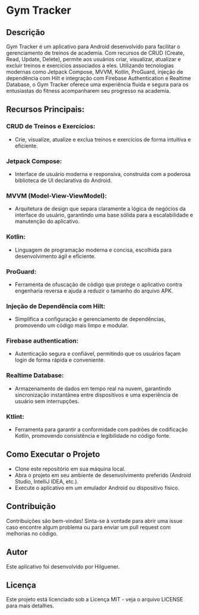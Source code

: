 # Gym Tracker

## Descrição

Gym Tracker é um aplicativo para Android desenvolvido para facilitar o gerenciamento de treinos de
academia. Com recursos de CRUD (Create, Read, Update, Delete), permite aos usuários criar,
visualizar, atualizar e excluir treinos e exercícios associados a eles. Utilizando tecnologias
modernas como Jetpack Compose, MVVM, Kotlin, ProGuard, injeção de dependência com Hilt e integração
com Firebase Authentication e Realtime Database, o Gym Tracker oferece uma experiência fluida e
segura para os entusiastas do fitness acompanharem seu progresso na academia.

## Recursos Principais:

### CRUD de Treinos e Exercícios:

- Crie, visualize, atualize e exclua treinos e exercícios de forma intuitiva e eficiente.

### Jetpack Compose:

- Interface de usuário moderna e responsiva, construída com a poderosa biblioteca de UI declarativa
  do Android.

### MVVM (Model-View-ViewModel):

- Arquitetura de design que separa claramente a lógica de negócios da interface do usuário,
  garantindo uma base sólida para a escalabilidade e manutenção do aplicativo.

### Kotlin:

- Linguagem de programação moderna e concisa, escolhida para desenvolvimento ágil e eficiente.

### ProGuard:

- Ferramenta de ofuscação de código que protege o aplicativo contra engenharia reversa e ajuda a
  reduzir o tamanho do arquivo APK.

### Injeção de Dependência com Hilt:

- Simplifica a configuração e gerenciamento de dependências, promovendo um código mais limpo e
  modular.

### Firebase authentication:

- Autenticação segura e confiável, permitindo que os usuários façam login de forma rápida e
  conveniente.

### Realtime Database:

- Armazenamento de dados em tempo real na nuvem, garantindo sincronização instantânea entre
  dispositivos e uma experiência de usuário sem interrupções.

### Ktlint:

- Ferramenta para garantir a conformidade com padrões de codificação Kotlin, promovendo consistência e
legibilidade no código fonte.

## Como Executar o Projeto
- Clone este repositório em sua máquina local.
- Abra o projeto em seu ambiente de desenvolvimento preferido (Android Studio, IntelliJ IDEA, etc.).
- Execute o aplicativo em um emulador Android ou dispositivo físico. 

## Contribuição
Contribuições são bem-vindas! Sinta-se à vontade para abrir uma issue caso encontre algum problema ou para enviar um pull request com melhorias no código.
## Autor
Este aplicativo foi desenvolvido por Hilguener.

## Licença
Este projeto está licenciado sob a Licença MIT - veja o arquivo LICENSE para mais detalhes.
